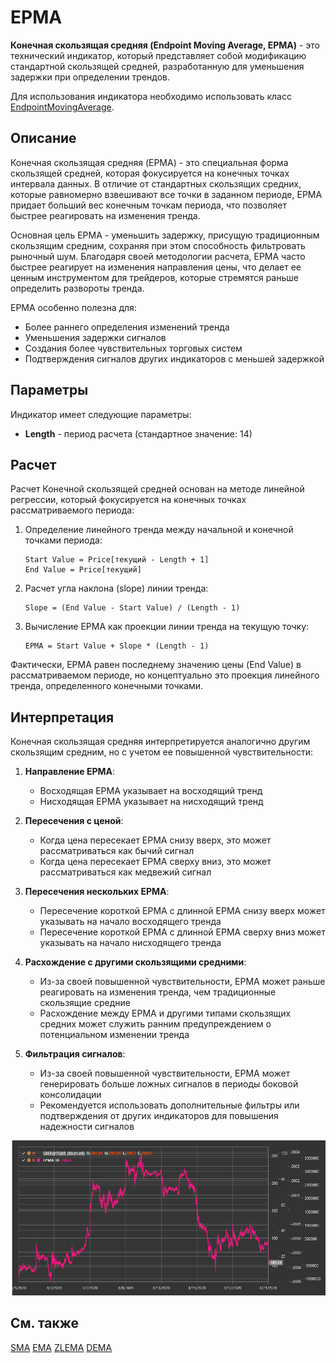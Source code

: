 # EPMA

**Конечная скользящая средняя (Endpoint Moving Average, EPMA)** - это технический индикатор, который представляет собой модификацию стандартной скользящей средней, разработанную для уменьшения задержки при определении трендов.

Для использования индикатора необходимо использовать класс [EndpointMovingAverage](xref:StockSharp.Algo.Indicators.EndpointMovingAverage).

## Описание

Конечная скользящая средняя (EPMA) - это специальная форма скользящей средней, которая фокусируется на конечных точках интервала данных. В отличие от стандартных скользящих средних, которые равномерно взвешивают все точки в заданном периоде, EPMA придает больший вес конечным точкам периода, что позволяет быстрее реагировать на изменения тренда.

Основная цель EPMA - уменьшить задержку, присущую традиционным скользящим средним, сохраняя при этом способность фильтровать рыночный шум. Благодаря своей методологии расчета, EPMA часто быстрее реагирует на изменения направления цены, что делает ее ценным инструментом для трейдеров, которые стремятся раньше определить развороты тренда.

EPMA особенно полезна для:
- Более раннего определения изменений тренда
- Уменьшения задержки сигналов
- Создания более чувствительных торговых систем
- Подтверждения сигналов других индикаторов с меньшей задержкой

## Параметры

Индикатор имеет следующие параметры:
- **Length** - период расчета (стандартное значение: 14)

## Расчет

Расчет Конечной скользящей средней основан на методе линейной регрессии, который фокусируется на конечных точках рассматриваемого периода:

1. Определение линейного тренда между начальной и конечной точками периода:
   ```
   Start Value = Price[текущий - Length + 1]
   End Value = Price[текущий]
   ```

2. Расчет угла наклона (slope) линии тренда:
   ```
   Slope = (End Value - Start Value) / (Length - 1)
   ```

3. Вычисление EPMA как проекции линии тренда на текущую точку:
   ```
   EPMA = Start Value + Slope * (Length - 1)
   ```

Фактически, EPMA равен последнему значению цены (End Value) в рассматриваемом периоде, но концептуально это проекция линейного тренда, определенного конечными точками.

## Интерпретация

Конечная скользящая средняя интерпретируется аналогично другим скользящим средним, но с учетом ее повышенной чувствительности:

1. **Направление EPMA**:
   - Восходящая EPMA указывает на восходящий тренд
   - Нисходящая EPMA указывает на нисходящий тренд

2. **Пересечения с ценой**:
   - Когда цена пересекает EPMA снизу вверх, это может рассматриваться как бычий сигнал
   - Когда цена пересекает EPMA сверху вниз, это может рассматриваться как медвежий сигнал

3. **Пересечения нескольких EPMA**:
   - Пересечение короткой EPMA с длинной EPMA снизу вверх может указывать на начало восходящего тренда
   - Пересечение короткой EPMA с длинной EPMA сверху вниз может указывать на начало нисходящего тренда

4. **Расхождение с другими скользящими средними**:
   - Из-за своей повышенной чувствительности, EPMA может раньше реагировать на изменения тренда, чем традиционные скользящие средние
   - Расхождение между EPMA и другими типами скользящих средних может служить ранним предупреждением о потенциальном изменении тренда

5. **Фильтрация сигналов**:
   - Из-за своей повышенной чувствительности, EPMA может генерировать больше ложных сигналов в периоды боковой консолидации
   - Рекомендуется использовать дополнительные фильтры или подтверждения от других индикаторов для повышения надежности сигналов

![indicator_endpoint_moving_average](../../../../images/indicator_endpoint_moving_average.png)

## См. также

[SMA](sma.md)
[EMA](ema.md)
[ZLEMA](zero_lag_exponential_moving_average.md)
[DEMA](dema.md)